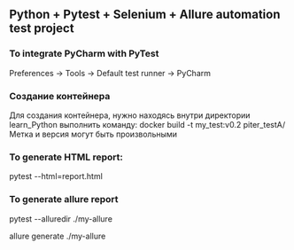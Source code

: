 <body>
<!-- -->

<h2>Python + Pytest + Selenium + Allure automation test project</h2>


<div>
<h3>To integrate PyCharm with PyTest</h3>
<p>Preferences -> Tools -> Default test runner -> PyCharm</p>
<div>

<div>
<h3>Создание контейнера </h3>
<p>Для создания контейнера, нужно находясь внутри директории learn_Python  выполнить команду: docker build -t my_test:v0.2 piter_testA/
	Метка и версия могут быть произвольными</p>
<div>


<div>
<h3>To generate HTML report:</h3>
<p>pytest --html=report.html<p>
</div>

<div>
<h3>To generate allure report</h3>
<p>pytest --alluredir ./my-allure<p>
<p>allure generate ./my-allure</p>
</div>
</body>

